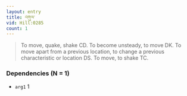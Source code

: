 ```yaml
---
layout: entry
title: འགུལ་
vid: Hill:0285
count: 1
---
```

> To move, quake, shake CD\. To become unsteady, to move DK\. To move apart from a previous location, to change a previous characteristic or location DS\. To move, to shake TC\.


### Dependencies (N = 1)
* `arg1` 1
